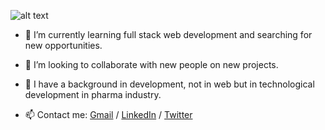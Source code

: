 ![alt text](https://github.com/mihocsaszilard/mihocsaszilard/blob/main/github-readme-image.png?raw=true)

- 🌱 I’m currently learning full stack web development and searching for new opportunities.
- 💞️ I’m looking to collaborate with new people on new projects.
- :test_tube: I have a background in development, not in web but in technological development in pharma industry.

- 📫 Contact me: [Gmail](mihocsa48@gmail.com) / [LinkedIn](https://www.linkedin.com/in/mihocsaszilard/) / [Twitter](https://twitter.com/MihocsaS)

<!---
mihocsaszilard/mihocsaszilard is a ✨ special ✨ repository because its `README.md` (this file) appears on your GitHub profile.
You can click the Preview link to take a look at your changes.
--->
